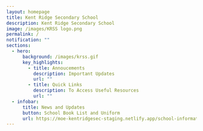 ```yaml
---
layout: homepage
title: Kent Ridge Secondary School
description: Kent Ridge Secondary School
image: /images/KRSS logo.png
permalink: /
notification: ""
sections:
  - hero:
      background: /images/krss.gif
      key_highlights:
        - title: Annoucements
          description: Important Updates
          url: ""
        - title: Quick Links
          description: To Access Useful Resources
          url: ""
  - infobar:
      title: News and Updates
      button: School Book List and Uniform
      url: https://moe-kentridgesec-staging.netlify.app/school-information/administrative-matters/school-book-list-uniform/
---
```

